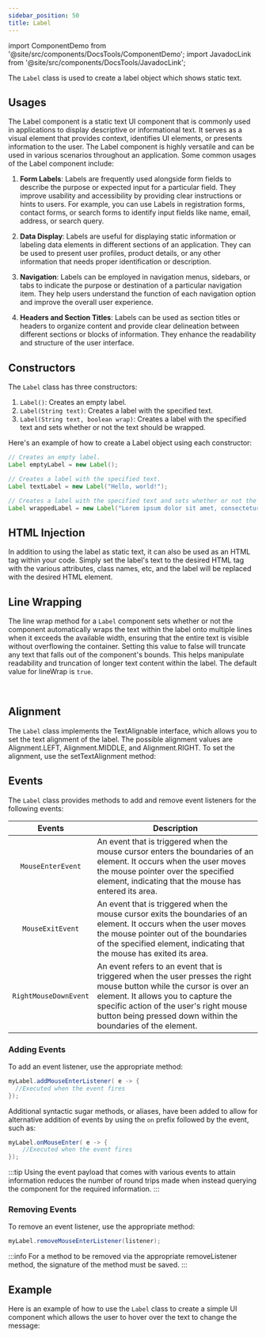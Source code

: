 ```yaml
---
sidebar_position: 50 
title: Label
---
```


import ComponentDemo from '@site/src/components/DocsTools/ComponentDemo';
import JavadocLink from '@site/src/components/DocsTools/JavadocLink';

<JavadocLink type="engine" location="org/dwcj/component/label/Label" top='true'/>

The `Label` class is used to create a label object which shows static text. 

## Usages

The Label component is a static text UI component that is commonly used in applications to display descriptive or informational text. It serves as a visual element that provides context, identifies UI elements, or presents information to the user. The Label component is highly versatile and can be used in various scenarios throughout an application. Some common usages of the Label component include:

1. **Form Labels**: Labels are frequently used alongside form fields to describe the purpose or expected input for a particular field. They improve usability and accessibility by providing clear instructions or hints to users. For example, you can use Labels in registration forms, contact forms, or search forms to identify input fields like name, email, address, or search query.

2. **Data Display**: Labels are useful for displaying static information or labeling data elements in different sections of an application. They can be used to present user profiles, product details, or any other information that needs proper identification or description.

3. **Navigation**: Labels can be employed in navigation menus, sidebars, or tabs to indicate the purpose or destination of a particular navigation item. They help users understand the function of each navigation option and improve the overall user experience.

4. **Headers and Section Titles**: Labels can be used as section titles or headers to organize content and provide clear delineation between different sections or blocks of information. They enhance the readability and structure of the user interface.


## Constructors

The `Label` class has three constructors:

1. `Label()`: Creates an empty label.
2. `Label(String text)`: Creates a label with the specified text.
3. `Label(String text, boolean wrap)`: Creates a label with the specified text and sets whether or not the text should be wrapped.

Here's an example of how to create a Label object using each constructor:

```java
// Creates an empty label.
Label emptyLabel = new Label();

// Creates a label with the specified text.
Label textLabel = new Label("Hello, world!");

// Creates a label with the specified text and sets whether or not the text should be wrapped.
Label wrappedLabel = new Label("Lorem ipsum dolor sit amet, consectetur adipiscing elit.", true);

```

## HTML Injection

In addition to using the label as static text, it can also be used as an HTML tag within your code. Simply set the label's text to the desired HTML tag with the various attributes, class names, etc, and
the label will be replaced with the desired HTML element.

<ComponentDemo 
path='https://hot.bbx.kitchen/webapp/controlsamples?class=component_demos.labeldemos.LabelDemo' 
javaE='https://raw.githubusercontent.com/DwcJava/ControlSamples/main/src/main/java/component_demos/labeldemos/LabelDemo.java'
javaC='https://raw.githubusercontent.com/DwcJava/ControlSamples/main/src/main/code_snippets/label/Demo.txt'
cssURL='https://raw.githubusercontent.com/DwcJava/ControlSamples/main/src/main/resources/css/labelstyles/text_styles.css' 
javaHighlight='{16-18}'
height="250px"
/>

## Line Wrapping

The line wrap method for a `Label` component sets whether or not the component automatically wraps the text within the label onto multiple lines when it exceeds the available width, ensuring that the entire text is visible without overflowing the container. Setting this value to false will truncate any text that falls out of the component's bounds. This helps manipulate readability and truncation of longer text content within the label. The default value for lineWrap is `true`.

<ComponentDemo 
path='https://hot.bbx.kitchen/webapp/controlsamples?class=component_demos.labeldemos.LabelLineWrap' 
javaC='https://raw.githubusercontent.com/DwcJava/ControlSamples/main/src/main/java/component_demos/labeldemos/LabelLineWrap.java'
cssURL='https://raw.githubusercontent.com/DwcJava/ControlSamples/main/src/main/resources/css/labelstyles/wrap_styles.css' 
javaHighlight='{16-18}'
height="250px"
/>

<br />

## Alignment

The `Label` class implements the TextAlignable interface, which allows you to set the text alignment of the label. The possible alignment values are Alignment.LEFT, Alignment.MIDDLE, and Alignment.RIGHT. To set the alignment, use the setTextAlignment method:

<ComponentDemo 
path='https://hot.bbx.kitchen/webapp/controlsamples?class=component_demos.labeldemos.LabelAlignment' 
javaE='https://raw.githubusercontent.com/DwcJava/ControlSamples/main/src/main/java/component_demos/labeldemos/LabelAlignment.java'
javaC='https://raw.githubusercontent.com/DwcJava/ControlSamples/main/src/main/code_snippets/label/Alignment.txt'
cssURL='https://raw.githubusercontent.com/DwcJava/ControlSamples/main/src/main/resources/css/labelstyles/alignment_styles.css' 
height="450px"
/>


## Events

The `Label` class provides methods to add and remove event listeners for the following events:

| Events | Description |
|:-:|-|
|`MouseEnterEvent`|An event that is triggered when the mouse cursor enters the boundaries of an element. It occurs when the user moves the mouse pointer over the specified element, indicating that the mouse has entered its area.|
|`MouseExitEvent`|An event that is triggered when the mouse cursor exits the boundaries of an element. It occurs when the user moves the mouse pointer out of the boundaries of the specified element, indicating that the mouse has exited its area.|
|`RightMouseDownEvent`|An event refers to an event that is triggered when the user presses the right mouse button while the cursor is over an element. It allows you to capture the specific action of the user's right mouse button being pressed down within the boundaries of the element.|


### Adding Events

To add an event listener, use the appropriate method:

```java
myLabel.addMouseEnterListener( e -> {
  //Executed when the event fires
});
```

Additional syntactic sugar methods, or aliases, have been added to allow for alternative addition of events by using the `on` prefix followed by the event, such as:

```java
myLabel.onMouseEnter( e -> {
    //Executed when the event fires
});
```

:::tip
Using the event payload that comes with various events to attain information reduces the number of round trips made when instead querying the component for the required information. 
:::

### Removing Events

To remove an event listener, use the appropriate method:

```java
myLabel.removeMouseEnterListener(listener);
```

:::info
For a method to be removed via the appropriate removeListener method, the signature of the method must be saved. 
:::

## Example

Here is an example of how to use the `Label` class to create a simple UI component which allows the user to hover over the text to change the message:

<ComponentDemo 
path='https://hot.bbx.kitchen/webapp/controlsamples?class=component_demos.labeldemos.LabelSample' 
javaE='https://raw.githubusercontent.com/DwcJava/ControlSamples/main/src/main/java/component_demos/labeldemos/LabelSample.java'
javaC='https://raw.githubusercontent.com/DwcJava/ControlSamples/main/src/main/code_snippets/label/Sample.txt'
cssURL='https://raw.githubusercontent.com/DwcJava/ControlSamples/main/src/main/resources/css/labelstyles/text_styles.css' 
javaHighlight='{43-45}'
/>

<br/>
